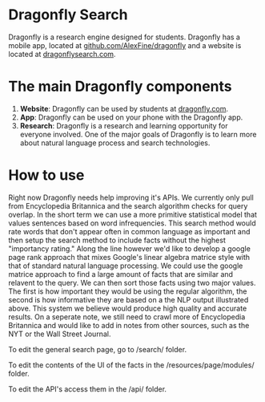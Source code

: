 Dragonfly Search
===========

<p>Dragonfly is a research engine designed for students. Dragonfly has a mobile app, located at <a href="https://github.com/AlexFine/dragonfly">github.com/AlexFine/dragonfly</a> and a website is located at <a href="http://dragonflysearch.com">dragonflysearch.com</a>.
</p>

<h1>The main Dragonfly components</h1>
<ol>
<li><b>Website</b>: Dragonfly can be used by students at <a href="http://dragonflysearch.com">dragonfly.com</a>.</li>
    <li><b>App</b>: Dragonfly can be used on your phone with the Dragonfly app.</li>
    <li><b>Research</b>: Dragonfly is a research and learning opportunity for everyone involved. One of the major goals of Dragonfly is to learn more about natural language process and search technologies.  </li>
</ol>

<h1>How to use</h1>
<p>Right now Dragonfly needs help improving it's APIs. We currently only pull from Encyclopedia Britannica and the search algorithm checks for query overlap. In the short term we can use a more primitive statistical model that values sentences based on word infrequencies. This search method would rate words that don't appear often in common language as important and then setup the search method to include facts without the highest "importancy rating." Along the line however we'd like to develop a google page rank approach that mixes Google's linear algebra matrice style with that of standard natural language processing. We could use the google matrice approach to find a large amount of facts that are similar and relavent to the query. We can then sort those facts using two major values. The first is how important they would be using the regular algorithm, the second is how informative they are based on a the NLP output illustrated above. This system we believe would produce high quality and accurate results. On a seperate note, we still need to crawl more of Encyclopedia Britannica and would like to add in notes from other sources, such as the NYT or the Wall Street Journal.  </p>
<p>To edit the general search page, go to /search/ folder.</p>
<p>To edit the contents of the UI of the facts in the /resources/page/modules/ folder. </p>
<p>To edit the API's access them in the /api/ folder. </p>